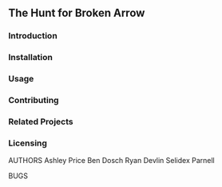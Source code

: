 ## The Hunt for Broken Arrow

### Introduction

### Installation

### Usage

### Contributing

### Related Projects

### Licensing

AUTHORS
  Ashley Price
  Ben Dosch
  Ryan Devlin
  Selidex Parnell

BUGS
